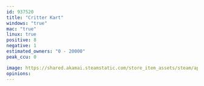```yaml
---
id: 937520
title: "Critter Kart"
windows: "true"
mac: "true"
linux: true
positive: 8
negative: 1
estimated_owners: "0 - 20000"
peak_ccu: 0

image: https://shared.akamai.steamstatic.com/store_item_assets/steam/apps/937520/header.jpg?t=1668562709
opinions:
---
```

